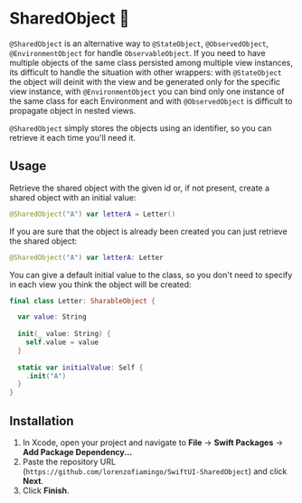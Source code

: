 # SharedObject 🍱

`@SharedObject` is an alternative way to `@StateObject`, `@ObservedObject`, `@EnvironmentObject` for handle `ObservableObject`.
If you need to have multiple objects of the same class persisted among multiple view instances, its difficult to handle the situation with other wrappers: with `@StateObject` the object will deinit with the view and be generated only for the specific view instance, with `@EnvironmentObject` you can bind only one instance of the same class for each Environment and with `@ObservedObject` is difficult to propagate object in nested views.

`@SharedObject` simply stores the objects using an identifier, so you can retrieve it each time you'll need it.

## Usage

Retrieve the shared object with the given id or, if not present, create a shared object with an initial value:
```swift
@SharedObject("A") var letterA = Letter()
```
If you are sure that the object is already been created you can just retrieve the shared object:
```swift
@SharedObject("A") var letterA: Letter
```
You can give a default initial value to the class, so you don't need to specify in each view you think the object will be created:
```swift
final class Letter: SharableObject {

  var value: String
		
  init(_ value: String) {
	self.value = value
  }
		
  static var initialValue: Self {
	.init("A")
  }
}
```

## Installation

1. In Xcode, open your project and navigate to **File** → **Swift Packages** → **Add Package Dependency...**
2. Paste the repository URL (`https://github.com/lorenzofiamingo/SwiftUI-SharedObject`) and click **Next**.
3. Click **Finish**.

